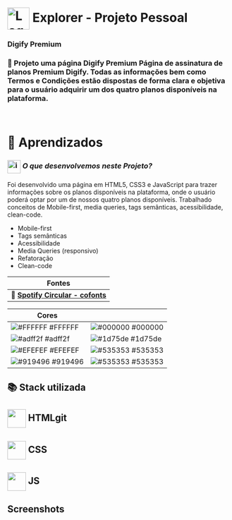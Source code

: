 # <img src="https://imgur.com/X4HdxWx.png"  width="50px" align="center" alt="Logo Explorer em formato de Hexagono Azul com detalhes azul claro"> Explorer - Projeto Pessoal

### **Digify Premium**

### 📌  Projeto uma página **Digify Premium**  Página de assinatura de planos Premium Digify. Todas as informações bem como Termos e Condições estão dispostas de forma clara e objetiva para o usuário adquirir um dos quatro planos disponíveis na plataforma.

# <br>:book: Aprendizados

### <img src="https://imgur.com/VhTBbHg.png" alt="imagem de um notebook" align="center" width="30px"> _**O que desenvolvemos neste Projeto?**_

 Foi desenvolvido uma página em HTML5, CSS3 e JavaScript para trazer informações sobre os planos disponíveis na plataforma, onde o usuário poderá optar por um de nossos quatro planos disponíveis. Trabalhado conceitos de Mobile-first, media queries, tags semânticas, acessibilidade, clean-code.

-  Mobile-first
-  Tags semânticas
-  Acessibilidade
-  Media Queries (responsivo)
-  Refatoração
-  Clean-code

| **Fontes** |
| ----------------- | 
| 🔗 **[Spotify Circular - cofonts](https://cofonts.com/circular-font/)** |
    

| **Cores**               |                                                 |
| ----------------- | ---------------------------------------------------------------- |
| ![#FFFFFF](http://via.placeholder.com/12/FFFFFF?text=+) #FFFFFF    | ![#000000](http://via.placeholder.com/12/000000?text=+) #000000 |      
| ![#adff2f](http://via.placeholder.com/12/adff2f?text=+) #adff2f    | ![#1d75de](http://via.placeholder.com/12/1d75de?text=+) #1d75de | 
| ![#EFEFEF](http://via.placeholder.com/12/EFEFEF?text=+) #EFEFEF    | ![#535353](http://via.placeholder.com/12/535353?text=+) #535353  | 
| ![#919496](http://via.placeholder.com/12/919496?text=+) #919496    | ![#535353](http://via.placeholder.com/12/535353?text=+) #535353  | 


## 📚 Stack utilizada

## <img src="https://imgur.com/JvOmHZg.png" width="42px" align="center">  **HTML**git
## <img src="https://imgur.com/dsdsHjr.png" width="42px" align="center">  **CSS**
## <img src="" width="42px" align="center">  **JS**


## Screenshots

<img src="">

